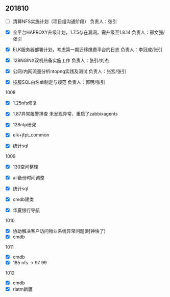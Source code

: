 ## 201810



- [ ] 清算NFS实施计划（项目组沟通阶段） 负责人：张引
- [x] 全平台HAPROXY升级计划，1.7.5存在漏洞，需升级至1.8.14 负责人：邢文强/张引
- [x] ELK服务器部署计划，考虑第一期迁移缴费平台的日志 负责人：李冠成/张引
- [x] 128NGINX双机热备实施工作 负责人：张引/刘杰
- [x] 公网/内网流量分析ntopng实践及测试 负责人：张宏/张引
- [x] 技服SQL白名单制定与规范 负责人：郭明/张引



1008

- [x] 1.25nfs修复
- [x] 1.87异常报警排查  未发现异常，重启了zabbixagents
- [x] 128ntp研究
- [x] elk+jfpt_common
- [x] 统计sql


1009

- [x] 130空间整理
- [x] ali备份时间调整
- [x] 统计sql
- [x] cmdb建类
- [x] 华夏银行导航


1010

- [x] 协助解决客户访问物业系统异常问题(时钟快了)
- [x] cmdb

1011

- [x] cmdb
- [x] 185 nfs -> 97 99

1012

- [x] cmdb
- [x] rlatm新疆